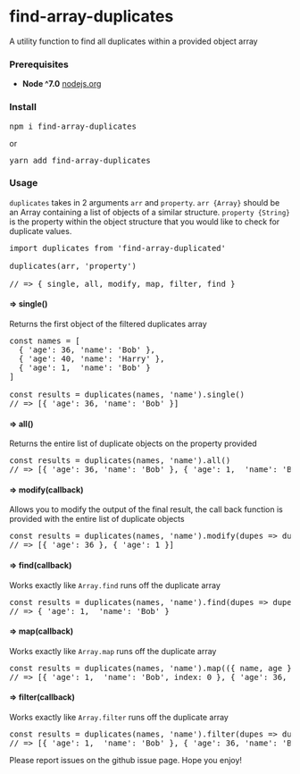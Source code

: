 # find-array-duplicates
A utility function to find all duplicates within a provided object array

### Prerequisites
* **Node ^7.0** [nodejs.org](https://nodejs.org)

### Install
<pre lang="highlight">
npm i find-array-duplicates
</pre>

or

<pre lang="highlight">
yarn add find-array-duplicates
</pre>

### Usage
`duplicates` takes in 2 arguments `arr` and `property`. `arr {Array}` should be an Array containing a list of objects of a similar structure.
`property {String}` is the property within the object structure that you would like to check for duplicate values.
<pre lang="highlight">
import duplicates from 'find-array-duplicated'

duplicates(arr, 'property')

// => { single, all, modify, map, filter, find }
</pre>

#### => single()
Returns the first object of the filtered duplicates array
<pre lang="highlight">
const names = [
  { 'age': 36, 'name': 'Bob' },
  { 'age': 40, 'name': 'Harry' },
  { 'age': 1,  'name': 'Bob' }
]

const results = duplicates(names, 'name').single()
// => [{ 'age': 36, 'name': 'Bob' }]
</pre>

#### => all()
Returns the entire list of duplicate objects on the property provided
<pre lang="highlight">
const results = duplicates(names, 'name').all()
// => [{ 'age': 36, 'name': 'Bob' }, { 'age': 1,  'name': 'Bob' }]
</pre>

#### => modify(callback)
Allows you to modify the output of the final result, the call back function is provided with the entire list of duplicate objects 
<pre lang="highlight">
const results = duplicates(names, 'name').modify(dupes => dupes.age)
// => [{ 'age': 36 }, { 'age': 1 }]
</pre>

#### => find(callback)
Works exactly like `Array.find` runs off the duplicate array
<pre lang="highlight">
const results = duplicates(names, 'name').find(dupes => dupes.age === 1)
// => { 'age': 1,  'name': 'Bob' }
</pre>

#### => map(callback)
Works exactly like `Array.map` runs off the duplicate array
<pre lang="highlight">
const results = duplicates(names, 'name').map(({ name, age }, index) => { name, age, index })
// => [{ 'age': 1,  'name': 'Bob', index: 0 }, { 'age': 36, 'name': 'Bob', index: 1 }]
</pre>

#### => filter(callback)
Works exactly like `Array.filter` runs off the duplicate array
<pre lang="highlight">
const results = duplicates(names, 'name').filter(dupes => dupes.age >= 1)
// => [{ 'age': 1,  'name': 'Bob' }, { 'age': 36, 'name': 'Bob' }]
</pre>

Please report issues on the github issue page. Hope you enjoy!
